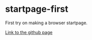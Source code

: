 # startpage-first
First try on making a browser startpage.

[Link to the github page](https://icalized.github.io/startpage-first/)
